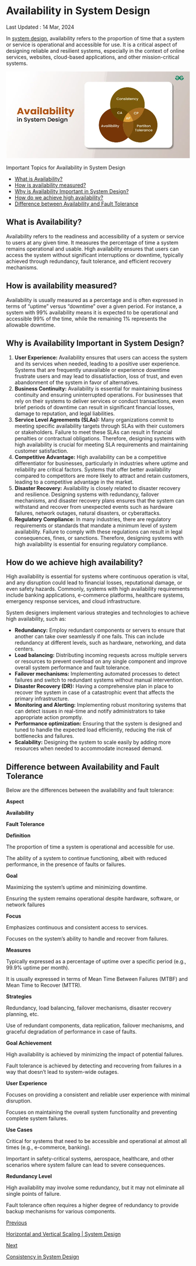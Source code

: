 Availability in System Design
=============================

Last Updated : 14 Mar, 2024

In [system design](https://www.geeksforgeeks.org/what-is-system-design-learn-system-design/), availability refers to the proportion of time that a system or service is operational and accessible for use. It is a critical aspect of designing reliable and resilient systems, especially in the context of online services, websites, cloud-based applications, and other mission-critical systems.

![availibility-banner](static/availibility-banner.webp)

Important Topics for Availability in System Design

*   [What is Availability?](#what-is-availability)
*   [How is availability measured?](#how-is-availability-measured)
*   [Why is Availability Important in System Design?](#why-is-availability-important-in-system-design)
*   [How do we achieve high availability?](#how-do-we-achieve-high-availability)
*   [Difference between Availability and Fault Tolerance](#difference-between-availability-and-fault-tolerance)

What is Availability?
---------------------

Availability refers to the readiness and accessibility of a system or service to users at any given time. It measures the percentage of time a system remains operational and usable. High availability ensures that users can access the system without significant interruptions or downtime, typically achieved through redundancy, fault tolerance, and efficient recovery mechanisms.

**How is availability measured?**
---------------------------------

Availability is usually measured as a percentage and is often expressed in terms of “uptime” versus “downtime” over a given period. For instance, a system with 99% availability means it is expected to be operational and accessible 99% of the time, while the remaining 1% represents the allowable downtime.

Why is Availability Important in System Design?
-----------------------------------------------

1.  **User Experience:** Availability ensures that users can access the system and its services when needed, leading to a positive user experience. Systems that are frequently unavailable or experience downtime frustrate users and may lead to dissatisfaction, loss of trust, and even abandonment of the system in favor of alternatives.
2.  **Business Continuity:** Availability is essential for maintaining business continuity and ensuring uninterrupted operations. For businesses that rely on their systems to deliver services or conduct transactions, even brief periods of downtime can result in significant financial losses, damage to reputation, and legal liabilities.
3.  **Service Level Agreements (SLAs):** Many organizations commit to meeting specific availability targets through SLAs with their customers or stakeholders. Failure to meet these SLAs can result in financial penalties or contractual obligations. Therefore, designing systems with high availability is crucial for meeting SLA requirements and maintaining customer satisfaction.
4.  **Competitive Advantage:** High availability can be a competitive differentiator for businesses, particularly in industries where uptime and reliability are critical factors. Systems that offer better availability compared to competitors are more likely to attract and retain customers, leading to a competitive advantage in the market.
5.  **Disaster Recovery:** Availability is closely related to disaster recovery and resilience. Designing systems with redundancy, failover mechanisms, and disaster recovery plans ensures that the system can withstand and recover from unexpected events such as hardware failures, network outages, natural disasters, or cyberattacks.
6.  **Regulatory Compliance:** In many industries, there are regulatory requirements or standards that mandate a minimum level of system availability. Failure to comply with these regulations can result in legal consequences, fines, or sanctions. Therefore, designing systems with high availability is essential for ensuring regulatory compliance.

**How do we achieve high availability?**
----------------------------------------

High availability is essential for systems where continuous operation is vital, and any disruption could lead to financial losses, reputational damage, or even safety hazards. Commonly, systems with high availability requirements include banking applications, e-commerce platforms, healthcare systems, emergency response services, and cloud infrastructure.

System designers implement various strategies and technologies to achieve high availability, such as:

*   **Redundancy:** Employ redundant components or servers to ensure that another can take over seamlessly if one fails. This can include redundancy at different levels, such as hardware, networking, and data centers.
*   **Load balancing:** Distributing incoming requests across multiple servers or resources to prevent overload on any single component and improve overall system performance and fault tolerance.
*   **Failover mechanisms:** Implementing automated processes to detect failures and switch to redundant systems without manual intervention.
*   **Disaster Recovery (DR):** Having a comprehensive plan in place to recover the system in case of a catastrophic event that affects the primary infrastructure.
*   **Monitoring and Alerting:** Implementing robust monitoring systems that can detect issues in real-time and notify administrators to take appropriate action promptly.
*   **Performance optimization:** Ensuring that the system is designed and tuned to handle the expected load efficiently, reducing the risk of bottlenecks and failures.
*   **Scalability:** Designing the system to scale easily by adding more resources when needed to accommodate increased demand.

**Difference between Availability and Fault Tolerance**
-------------------------------------------------------

Below are the differences between the availability and fault tolerance:

**Aspect**

**Availability**

**Fault Tolerance**

**Definition**

The proportion of time a system is operational and accessible for use.

The ability of a system to continue functioning, albeit with reduced performance, in the presence of faults or failures.

**Goal**

Maximizing the system’s uptime and minimizing downtime.

Ensuring the system remains operational despite hardware, software, or network failures

**Focus**

Emphasizes continuous and consistent access to services.

Focuses on the system’s ability to handle and recover from failures.

**Measures**

Typically expressed as a percentage of uptime over a specific period (e.g., 99.9% uptime per month).

It is usually expressed in terms of Mean Time Between Failures (MTBF) and Mean Time to Recover (MTTR).

**Strategies**

Redundancy, load balancing, failover mechanisms, disaster recovery planning, etc.

Use of redundant components, data replication, failover mechanisms, and graceful degradation of performance in case of faults.

**Goal Achievement**

High availability is achieved by minimizing the impact of potential failures.

Fault tolerance is achieved by detecting and recovering from failures in a way that doesn’t lead to system-wide outages.

**User Experience**

Focuses on providing a consistent and reliable user experience with minimal disruption.

Focuses on maintaining the overall system functionality and preventing complete system failures.

**Use Cases**

Critical for systems that need to be accessible and operational at almost all times (e.g., e-commerce, banking).

Important in safety-critical systems, aerospace, healthcare, and other scenarios where system failure can lead to severe consequences.

**Redundancy Level**

High availability may involve some redundancy, but it may not eliminate all single points of failure.

Fault tolerance often requires a higher degree of redundancy to provide backup mechanisms for various components.

  

  

[Previous](https://www.geeksforgeeks.org/system-design-horizontal-and-vertical-scaling/?ref=previous_article)

[Horizontal and Vertical Scaling | System Design](https://www.geeksforgeeks.org/system-design-horizontal-and-vertical-scaling/?ref=previous_article)

[Next](https://www.geeksforgeeks.org/consistency-in-system-design/?ref=next_article)

[Consistency in System Design](https://www.geeksforgeeks.org/consistency-in-system-design/?ref=next_article)
